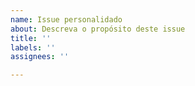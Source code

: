 ```yaml
---
name: Issue personalidado
about: Descreva o propósito deste issue
title: ''
labels: ''
assignees: ''

---
```




